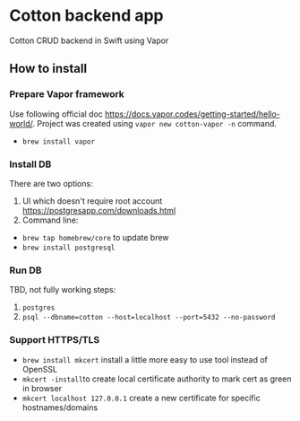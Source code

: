 # Cotton backend app
Cotton CRUD backend in Swift using Vapor

How to install
-----------------
### Prepare Vapor framework
Use following official doc https://docs.vapor.codes/getting-started/hello-world/. Project was created using `vapor new cotton-vapor -n` command.
- `brew install vapor`

### Install DB
There are two options:
1) UI which doesn't require root account https://postgresapp.com/downloads.html
2) Command line:
- `brew tap homebrew/core` to update brew
- `brew install postgresql`

### Run DB
TBD, not fully working steps:
1) `postgres`
2) `psql --dbname=cotton --host=localhost --port=5432 --no-password`

### Support HTTPS/TLS
- `brew install mkcert` install a little more easy to use tool instead of OpenSSL
- `mkcert -install`to create local certificate authority to mark cert as green in browser
- `mkcert localhost 127.0.0.1` create a new certificate for specific hostnames/domains
